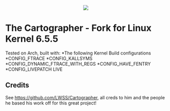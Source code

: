 <p align="center">  
<img src="https://i.imgur.com/kaY6nqc.jpg">  
</p>

# The Cartographer - Fork for Linux Kernel 6.5.5

Tested on Arch, built with:
*The following Kernel Build configurations
	*CONFIG_FTRACE
	*CONFIG_KALLSYMS
	*CONFIG_DYNAMIC_FTRACE_WITH_REGS
	*CONFIG_HAVE_FENTRY
	*CONFIG_LIVEPATCH LIVE



## Credits
See https://github.com/LWSS/Cartographer, all creds to him and the people he based his work off for this great project!